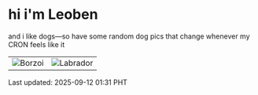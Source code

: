 # hi i'm Leoben

and i like dogs—so have some random dog pics that change whenever my CRON feels like it

|  |  |
|--------|----------|
| ![Borzoi](https://random-dog-vercel.vercel.app/api/random-borzoi?v=1757611860) | ![Labrador](https://random-dog-vercel.vercel.app/api/random-labrador?v=1757611860) |

Last updated: 2025-09-12 01:31 PHT

